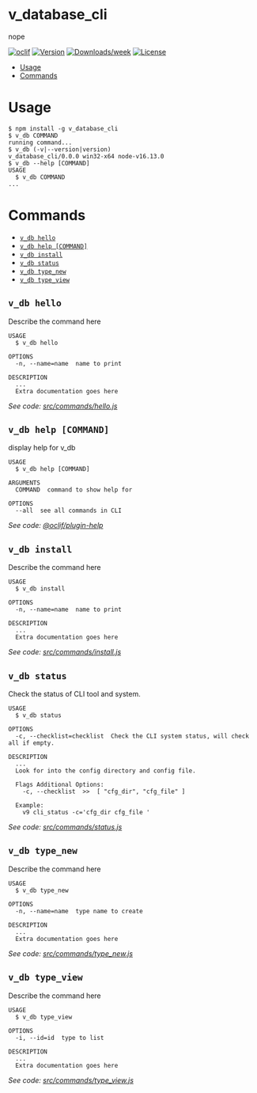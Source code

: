v_database_cli
==============

nope

[![oclif](https://img.shields.io/badge/cli-oclif-brightgreen.svg)](https://oclif.io)
[![Version](https://img.shields.io/npm/v/v_database_cli.svg)](https://npmjs.org/package/v_database_cli)
[![Downloads/week](https://img.shields.io/npm/dw/v_database_cli.svg)](https://npmjs.org/package/v_database_cli)
[![License](https://img.shields.io/npm/l/v_database_cli.svg)](https://github.com/V-core9/v_database_cli/blob/master/package.json)

<!-- toc -->
* [Usage](#usage)
* [Commands](#commands)
<!-- tocstop -->
# Usage
<!-- usage -->
```sh-session
$ npm install -g v_database_cli
$ v_db COMMAND
running command...
$ v_db (-v|--version|version)
v_database_cli/0.0.0 win32-x64 node-v16.13.0
$ v_db --help [COMMAND]
USAGE
  $ v_db COMMAND
...
```
<!-- usagestop -->
# Commands
<!-- commands -->
* [`v_db hello`](#v_db-hello)
* [`v_db help [COMMAND]`](#v_db-help-command)
* [`v_db install`](#v_db-install)
* [`v_db status`](#v_db-status)
* [`v_db type_new`](#v_db-type_new)
* [`v_db type_view`](#v_db-type_view)

## `v_db hello`

Describe the command here

```
USAGE
  $ v_db hello

OPTIONS
  -n, --name=name  name to print

DESCRIPTION
  ...
  Extra documentation goes here
```

_See code: [src/commands/hello.js](https://github.com/V-core9/v_database_cli/blob/v0.0.0/src/commands/hello.js)_

## `v_db help [COMMAND]`

display help for v_db

```
USAGE
  $ v_db help [COMMAND]

ARGUMENTS
  COMMAND  command to show help for

OPTIONS
  --all  see all commands in CLI
```

_See code: [@oclif/plugin-help](https://github.com/oclif/plugin-help/blob/v3.2.17/src/commands/help.ts)_

## `v_db install`

Describe the command here

```
USAGE
  $ v_db install

OPTIONS
  -n, --name=name  name to print

DESCRIPTION
  ...
  Extra documentation goes here
```

_See code: [src/commands/install.js](https://github.com/V-core9/v_database_cli/blob/v0.0.0/src/commands/install.js)_

## `v_db status`

Check the status of CLI tool and system.

```
USAGE
  $ v_db status

OPTIONS
  -c, --checklist=checklist  Check the CLI system status, will check all if empty.

DESCRIPTION
  ...
  Look for into the config directory and config file.

  Flags Additional Options:
    -c, --checklist  >>  [ "cfg_dir", "cfg_file" ]

  Example:
    v9 cli_status -c='cfg_dir cfg_file '
```

_See code: [src/commands/status.js](https://github.com/V-core9/v_database_cli/blob/v0.0.0/src/commands/status.js)_

## `v_db type_new`

Describe the command here

```
USAGE
  $ v_db type_new

OPTIONS
  -n, --name=name  type name to create

DESCRIPTION
  ...
  Extra documentation goes here
```

_See code: [src/commands/type_new.js](https://github.com/V-core9/v_database_cli/blob/v0.0.0/src/commands/type_new.js)_

## `v_db type_view`

Describe the command here

```
USAGE
  $ v_db type_view

OPTIONS
  -i, --id=id  type to list

DESCRIPTION
  ...
  Extra documentation goes here
```

_See code: [src/commands/type_view.js](https://github.com/V-core9/v_database_cli/blob/v0.0.0/src/commands/type_view.js)_
<!-- commandsstop -->
